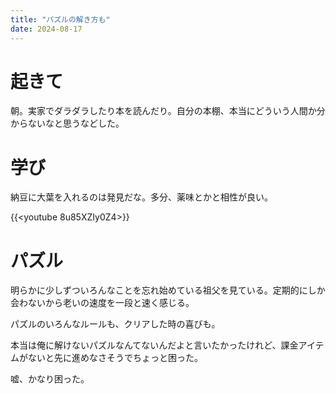 ```yaml
---
title: "パズルの解き方も"
date: 2024-08-17
---
```



# 起きて
朝。実家でダラダラしたり本を読んだり。自分の本棚、本当にどういう人間か分からないなと思うなどした。
# 学び

納豆に大葉を入れるのは発見だな。多分、薬味とかと相性が良い。

{{<youtube 8u85XZIy0Z4>}}

# パズル
明らかに少しずついろんなことを忘れ始めている祖父を見ている。定期的にしか会わないから老いの速度を一段と速く感じる。

パズルのいろんなルールも、クリアした時の喜びも。

本当は俺に解けないパズルなんてないんだよと言いたかったけれど、課金アイテムがないと先に進めなさそうでちょっと困った。

嘘、かなり困った。